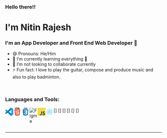 ### Hello there!!

# I'm Nitin Rajesh
### I'm an App Developer and Front End Web Developer 👋

- 😄 Pronouns: He/Him
- 🌱 I’m currently learning everything 🤣
- 👯 I’m not looking to collaborate currently
- ⚡ Fun fact: I love to play the guitar, compose and produce music and also to play badminton.

<br />

### Languages and Tools:

[<img align="left" alt="Visual Studio Code" width="26px"
      src="https://raw.githubusercontent.com/github/explore/80688e429a7d4ef2fca1e82350fe8e3517d3494d/topics/visual-studio-code/visual-studio-code.png" />]
[<img align="left" alt="HTML5" width="26px" 
      src="https://raw.githubusercontent.com/github/explore/80688e429a7d4ef2fca1e82350fe8e3517d3494d/topics/html/html.png"/>]
[<img align="left" alt="CSS3" width="26px" 
      src="https://raw.githubusercontent.com/github/explore/80688e429a7d4ef2fca1e82350fe8e3517d3494d/topics/css/css.png" />]
[<img align="left" alt="Figma" width="26px" 
      src="https://www.vectorlogo.zone/logos/figma/figma-icon.svg" />]
[<img align="left" alt="JavaScript" width="26px"
      src="https://raw.githubusercontent.com/github/explore/80688e429a7d4ef2fca1e82350fe8e3517d3494d/topics/javascript/javascript.png" />]
[<img align="left" alt="React" width="26px" 
      src="https://raw.githubusercontent.com/github/explore/80688e429a7d4ef2fca1e82350fe8e3517d3494d/topics/react/react.png" />]
                          
<br />
<br />

---

[website]: https://nitinrajesh.com
[linkedin]: https://www.linkedin.com/in/nitin-rajesh-502a46210/
[email]: nitinrajesh.work@gmail.com

